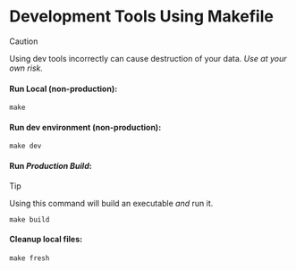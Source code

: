 # Development Tools Using Makefile

> [!CAUTION]  
> Using dev tools incorrectly can cause destruction of your data. *Use at your own risk.*

#### Run Local (non-production):
```
make
```
#### Run dev environment (non-production):
```
make dev
```
#### Run *Production Build*:
> [!TIP]  
> Using this command will build an executable *and* run it.
```
make build
```
#### Cleanup local files:
```
make fresh
```